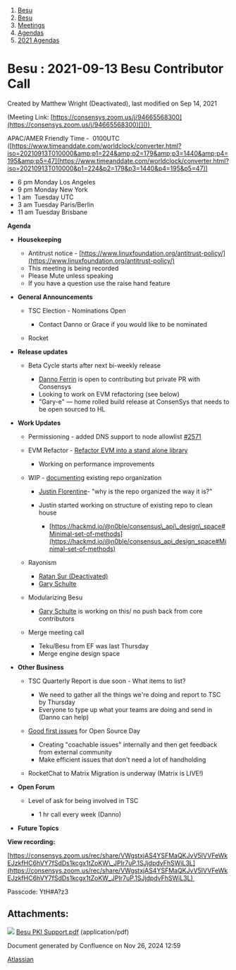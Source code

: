 1. [Besu](index.html)
2. [Besu](Besu_22151173.html)
3. [Meetings](Meetings_22153838.html)
4. [Agendas](Agendas_22153868.html)
5. [2021 Agendas](2021-Agendas_22154808.html)

# Besu : 2021-09-13 Besu Contributor Call

Created by Matthew Wright (Deactivated), last modified on Sep 14, 2021

(Meeting Link: ⁨[https://consensys.zoom.us/j/94665568300](https://consensys.zoom.us/j/94665568300)[⁩]()) 

APAC/AMER Friendly Time -  0100UTC ([https://www.timeanddate.com/worldclock/converter.html?iso=20210913T010000&amp;p1=224&amp;p2=179&amp;p3=1440&amp;p4=195&amp;p5=47](https://www.timeanddate.com/worldclock/converter.html?iso=20210913T010000&p1=224&p2=179&p3=1440&p4=195&p5=47))

- 6 pm Monday Los Angeles
- 9 pm Monday New York
- 1 am  Tuesday UTC
- 3 am Tuesday Paris/Berlin
- 11 am Tuesday Brisbane

**Agenda**

- **Housekeeping**
  
  - Antitrust notice - [https://www.linuxfoundation.org/antitrust-policy/](https://www.linuxfoundation.org/antitrust-policy/)
  - This meeting is being recorded
  - Please Mute unless speaking
  - If you have a question use the raise hand feature
- **General Announcements**
  
  - TSC Election - Nominations Open
    
    - Contact Danno or Grace if you would like to be nominated
  - Rocket
- **Release updates**
  
  - Beta Cycle starts after next bi-weekly release
    
    - [Danno Ferrin](https://lf-hyperledger.atlassian.net/wiki/people/5b7f2d80c4e4892a5b789551?ref=confluence) is open to contributing but private PR with Consensys
    - Looking to work on EVM refactoring (see below)
    - "Gary-e" — home rolled build release at ConsenSys that needs to be open sourced to HL
- **Work Updates**
  
  - Permissioning - added DNS support to node allowlist [#2571](https://github.com/hyperledger/besu/issues/2571)
  - EVM Refactor - [Refactor EVM into a stand alone library](Refactor-EVM-into-a-stand-alone-library_22154967.html)
    
    - Working on performance improvements
  - WIP - [documenting](DRAFT---Besu-Software-Component-Map_22155010.html) existing repo organization
    
    - [Justin Florentine](https://lf-hyperledger.atlassian.net/wiki/people/712020:71871f91-9632-4415-9d78-780eb53fd275?ref=confluence)- "why is the repo organized the way it is?"
    - Justin started working on structure of existing repo to clean house
      
      - [https://hackmd.io/@n0ble/consensus\_api\_design\_space#Minimal-set-of-methods](https://hackmd.io/@n0ble/consensus_api_design_space#Minimal-set-of-methods)
  - Rayonism 
    
    - [Ratan Sur (Deactivated)](https://lf-hyperledger.atlassian.net/wiki/people/5ce472e018de8f0dc3552e9c?ref=confluence)
    - [Gary Schulte](https://lf-hyperledger.atlassian.net/wiki/people/6047b948b020eb00684030b6?ref=confluence)
  - Modularizing Besu
    
    - [Gary Schulte](https://lf-hyperledger.atlassian.net/wiki/people/6047b948b020eb00684030b6?ref=confluence) is working on this/ no push back from core contributors
  - Merge meeting call 
    
    - Teku/Besu from EF was last Thursday
    - Merge engine design space
- **Other Business** 
  
  - TSC Quarterly Report is due soon - What items to list?
    
    - We need to gather all the things we're doing and report to TSC by Thursday
    - Everyone to type up what your teams are doing and send in (Danno can help)
  - [Good first issues](https://github.com/hyperledger/besu/issues?q=is%3Aissue%20is%3Aopen%20label%3A%22good%20first%20issue%22) for Open Source Day
    
    - Creating "coachable issues" internally and then get feedback from external community
    - Make efficient issues that don't need a lot of handholding
  - RocketChat to Matrix Migration is underway (Matrix is LIVE!)
- **Open Forum**
  
  - Level of ask for being involved in TSC
    
    - 1 hr call every week (Danno)
- **Future Topics**

**View recording:**

[https://consensys.zoom.us/rec/share/VWgstxjAS4YSFMaQKJvV5IVVFeWkEJzkfHC6hVY7fSdDs1kcgx1tZoKW\_JPIr7uP.1SJjdpdvFhSWiL3L](https://consensys.zoom.us/rec/share/VWgstxjAS4YSFMaQKJvV5IVVFeWkEJzkfHC6hVY7fSdDs1kcgx1tZoKW_JPIr7uP.1SJjdpdvFhSWiL3L) 

Passcode: YtH#A?z3

## Attachments:

![](images/icons/bullet_blue.gif) [Besu PKI Support.pdf](attachments/22154996/22154997.pdf) (application/pdf)

Document generated by Confluence on Nov 26, 2024 12:59

[Atlassian](http://www.atlassian.com/)
